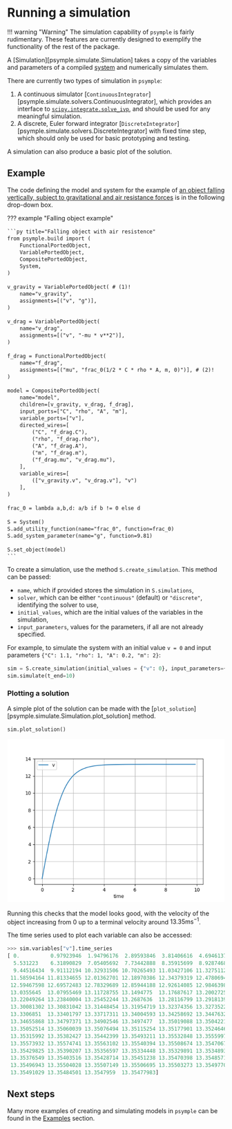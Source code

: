# Running a simulation

!!! warning "Warning"
    The simulation capability of `psymple` is fairly rudimentary. These features are currently
    designed to exemplify the functionality of the rest of the package.

A [Simulation][psymple.simulate.Simulation] takes a copy of the variables and parameters of a compiled [system](system.md) and numerically simulates them. 

There are currently two types of simulation in `psymple`:

1. A continuous simulator [`ContinuousIntegrator`][psymple.simulate.solvers.ContinuousIntegrator], which provides an interface to [`scipy.integrate.solve_ivp`](https://docs.scipy.org/doc/scipy/reference/generated/scipy.integrate.solve_ivp.html), and should be used for any meaningful simulation.
2. A discrete, Euler forward integrator [`DiscreteIntegrator`][psymple.simulate.solvers.DiscreteIntegrator] with fixed time step, which should only be used for basic prototyping and testing.

A simulation can also produce a basic plot of the solution.

## Example

The code defining the model and system for the example of [an object falling vertically, subject to gravitational and air resistance forces](./system.md#example) is in the following drop-down box.

??? example "Falling object example"

    ```py title="Falling object with air resistence"
    from psymple.build import (
        FunctionalPortedObject, 
        VariablePortedObject,
        CompositePortedObject,
        System,
    )

    v_gravity = VariablePortedObject( # (1)!
        name="v_gravity",
        assignments=[("v", "g")], 
    )

    v_drag = VariablePortedObject(
        name="v_drag",
        assignments=[("v", "-mu * v**2")],
    )

    f_drag = FunctionalPortedObject(
        name="f_drag",
        assignments=[("mu", "frac_0(1/2 * C * rho * A, m, 0)")], # (2)!
    )

    model = CompositePortedObject(
        name="model",
        children=[v_gravity, v_drag, f_drag],
        input_ports=["C", "rho", "A", "m"],
        variable_ports=["v"],
        directed_wires=[
            ("C", "f_drag.C"),
            ("rho", "f_drag.rho"),
            ("A", "f_drag.A"),
            ("m", "f_drag.m"),
            ("f_drag.mu", "v_drag.mu"), 
        ],
        variable_wires=[
            (["v_gravity.v", "v_drag.v"], "v")
        ],
    )    

    frac_0 = lambda a,b,d: a/b if b != 0 else d

    S = System()
    S.add_utility_function(name="frac_0", function=frac_0)
    S.add_system_parameter(name="g", function=9.81)

    S.set_object(model)
    ```

To create a simulation, use the method `S.create_simulation`. This method can be passed:

- `name`, which if provided stores the simulation in `S.simulations`,
- `solver`, which can be either `"continuous"` (default) or `"discrete"`, identifying the solver to use,
- `initial_values`, which are the initial values of the variables in the simulation,
- `input_parameters`, values for the parameters, if all are not already specified.

For example, to simulate the system with an initial value `v = 0` and input parameters `{"C": 1.1, "rho": 1, "A": 0.2, "m": 2}`:

```py title="Running a simulation"
sim = S.create_simulation(initial_values = {"v": 0}, input_parameters={"C": 1.1, "rho": 1, "A": 0.2, "m": 2})
sim.simulate(t_end=10)
```

### Plotting a solution

A simple plot of the solution can be made with the [`plot_solution`][psymple.simulate.Simulation.plot_solution] method.

```py
sim.plot_solution()
```

![Vertical projectile motion](../examples/figures/projectile_vertical_rho_1.png)

Running this checks that the model looks good, with the velocity of the object increasing from $0$ up to a terminal velocity around $13.35 \mathrm{ms}^{-1}$.

The time series used to plot each variable can also be accessed:

```py 
>>> sim.variables["v"].time_series
[ 0.          0.97923946  1.94796176  2.89593846  3.81406616  4.69461378
  5.531223    6.31890829  7.05405692  7.73442888  8.35915699  8.92874681
  9.44516434  9.91112194 10.32931506 10.70265493 11.03427106 11.32751127
 11.58594164 11.81334655 12.01362701 12.18970386 12.34379319 12.47806946
 12.59467598 12.69572483 12.78329689 12.85944188 12.92614085 12.98463984
 13.0355645  13.07955469 13.11728755 13.1494775  13.17687617 13.2002725
 13.22049264 13.23840004 13.25452244 13.2687636  13.28116799 13.2918139
 13.30081302 13.30831042 13.31448454 13.31954719 13.32374356 13.32735222
 13.3306851  13.33401797 13.33717311 13.34004593 13.34258692 13.34476324
 13.34655868 13.34797371 13.34902546 13.3497477  13.35019088 13.35042211
 13.35052514 13.35060039 13.35076494 13.35115254 13.35177901 13.35246466
 13.35315992 13.35382427 13.35442399 13.35493211 13.35532848 13.35559975
 13.35573932 13.35574741 13.35563102 13.35540394 13.35508674 13.35470679
 13.35429825 13.35390207 13.35356597 13.35334448 13.35329891 13.35348937
 13.35376549 13.35403516 13.35428714 13.35451238 13.35470398 13.35485719
 13.35496943 13.35504028 13.35507149 13.35506695 13.35503273 13.35497705
 13.35491029 13.35484501 13.3547959  13.35477983]
```

## Next steps

Many more examples of creating and simulating models in `psymple` can be found in the [Examples](../examples/index.md) section.